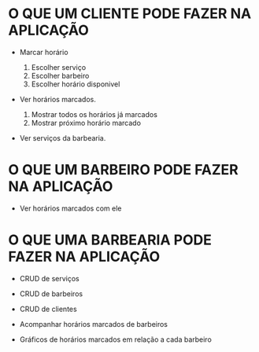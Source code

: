 #  O QUE UM CLIENTE PODE FAZER NA APLICAÇÃO
- Marcar horário
    1. Escolher serviço
    2. Escolher barbeiro
    3. Escolher horário disponivel

- Ver horários marcados.
    1. Mostrar todos os horários já marcados
    2. Mostrar próximo horário marcado

- Ver serviços da barbearia.

# O QUE UM BARBEIRO PODE FAZER NA APLICAÇÃO
- Ver horários marcados com ele

# O QUE UMA BARBEARIA PODE FAZER NA APLICAÇÃO
- CRUD de serviços
- CRUD de barbeiros
- CRUD de clientes

- Acompanhar horários marcados de barbeiros
- Gráficos de horários marcados em relação a cada barbeiro
